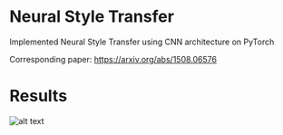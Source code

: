 # Neural Style Transfer
Implemented Neural Style Transfer using CNN architecture on PyTorch

Corresponding paper:
https://arxiv.org/abs/1508.06576

# Results

![alt text](https://github.com/ushashwat/neural_style_transfer_pytorch/blob/master/download.png?raw=true)
